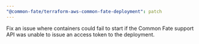 ```yaml
---
"@common-fate/terraform-aws-common-fate-deployment": patch
---
```


Fix an issue where containers could fail to start if the Common Fate support API was unable to issue an access token to the deployment.
